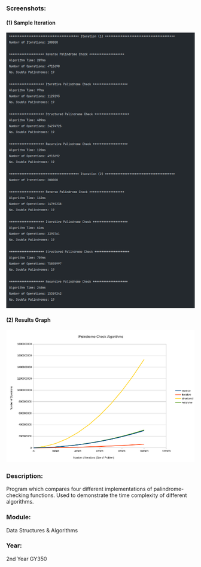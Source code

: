 ### Screenshots:
#### (1) Sample Iteration
![Sample Iteration](../1-Screenshots/Palindrome-Analysis-1.png)

#### (2) Results Graph
![Results Graph](../1-Screenshots/Palindrome-Analysis-2.png)

### Description: 
Program which compares four different implementations of palindrome-checking functions. Used to demonstrate the time complexity of different algorithms.

### Module: 
Data Structures & Algorithms

### Year: 
2nd Year GY350